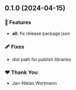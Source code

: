 ## 0.1.0 (2024-04-15)

### 🚀 Features

- **all:** fix release package json

### 🩹 Fixes

- dist path for publish libraries

### ❤️ Thank You

- Jan-Niklas Wortmann
